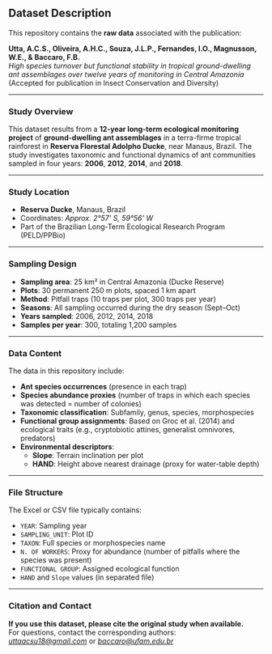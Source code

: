 ## Dataset Description

This repository contains the **raw data** associated with the publication:

**Utta, A.C.S., Oliveira, A.H.C., Souza, J.L.P., Fernandes, I.O., Magnusson, W.E., & Baccaro, F.B.**  
*High species turnover but functional stability in tropical ground-dwelling ant assemblages over twelve years of monitoring in Central Amazonia*  
(Accepted for publication in Insect Conservation and Diversity)

---

### Study Overview

This dataset results from a **12-year long-term ecological monitoring project** of **ground-dwelling ant assemblages** in a terra-firme tropical rainforest in **Reserva Florestal Adolpho Ducke**, near Manaus, Brazil. The study investigates taxonomic and functional dynamics of ant communities sampled in four years: **2006**, **2012**, **2014**, and **2018**.

---

### Study Location

- **Reserva Ducke**, Manaus, Brazil
- Coordinates: *Approx. 2°57' S, 59°56' W*
- Part of the Brazilian Long-Term Ecological Research Program (PELD/PPBio)

---

### Sampling Design

- **Sampling area**: 25 km² in Central Amazonia (Ducke Reserve)
- **Plots**: 30 permanent 250 m plots, spaced 1 km apart
- **Method**: Pitfall traps (10 traps per plot, 300 traps per year)
- **Seasons**: All sampling occurred during the dry season (Sept–Oct)
- **Years sampled**: 2006, 2012, 2014, 2018
- **Samples per year**: 300, totaling 1,200 samples

---

### Data Content

The data in this repository include:

- **Ant species occurrences** (presence in each trap)
- **Species abundance proxies** (number of traps in which each species was detected = number of colonies)
- **Taxonomic classification**: Subfamily, genus, species, morphospecies
- **Functional group assignments**: Based on Groc et al. (2014) and ecological traits (e.g., cryptobiotic attines, generalist omnivores, predators)
- **Environmental descriptors**:
  - **Slope**: Terrain inclination per plot
  - **HAND**: Height above nearest drainage (proxy for water-table depth)

---

### File Structure

The Excel or CSV file typically contains:
- `YEAR`: Sampling year
- `SAMPLING_UNIT`: Plot ID
- `TAXON`: Full species or morphospecies name
- `N. OF WORKERS`: Proxy for abundance (number of pitfalls where the species was present)
- `FUNCTIONAL GROUP`: Assigned ecological function
- `HAND` and `Slope` values (in separated file)

---


### Citation and Contact

**If you use this dataset, please cite the original study when available.**  
For questions, contact the corresponding authors:  
*uttaacsu18@gmail.com* or *baccaro@ufam.edu.br*
